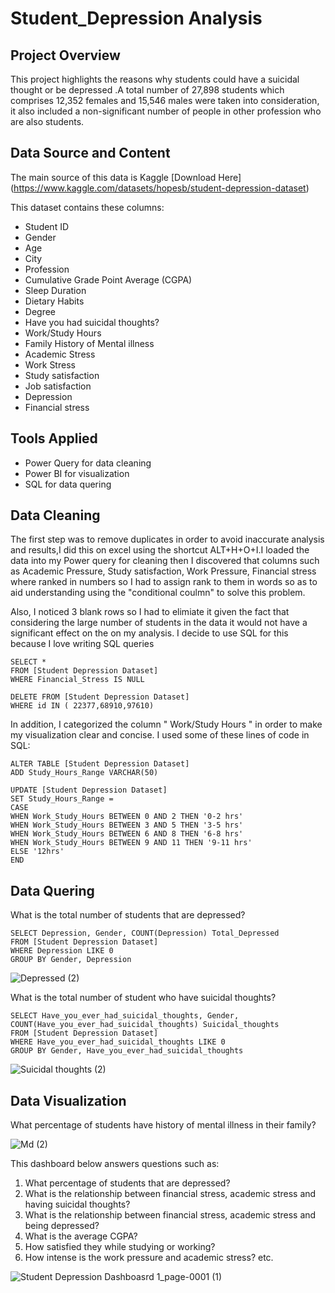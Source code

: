 # Student_Depression Analysis

## Project Overview
This project highlights the reasons why students could have a suicidal thought or be depressed .A total number of  27,898 students which comprises 12,352 females and 15,546 males were taken into consideration, it also included a non-significant number of people in other profession who are also students.

## Data Source and Content 

The main source of this data is Kaggle [Download Here] (https://www.kaggle.com/datasets/hopesb/student-depression-dataset)

This dataset contains these columns:
   * Student ID
   * Gender
   * Age
   * City
   * Profession
   * Cumulative Grade Point Average (CGPA)
   * Sleep Duration
   * Dietary Habits
   * Degree
   * Have you had suicidal thoughts?
   * Work/Study Hours
   * Family History of Mental illness
   * Academic Stress
   * Work Stress
   * Study satisfaction
   * Job satisfaction
   * Depression
   * Financial stress

## Tools Applied

* Power Query for data cleaning
* Power BI for visualization
* SQL for data quering

## Data Cleaning 
The first step was to remove duplicates in order to avoid inaccurate analysis and results,I did this on excel using the shortcut ALT+H+O+I.I loaded the data into my Power query for cleaning then I discovered that columns such as Academic Pressure, Study satisfaction, Work Pressure, Financial stress where ranked in numbers so I had to assign rank to them in words so as to aid understanding using the "conditional coulmn" to solve this problem.

Also, I noticed 3 blank rows so I had to elimiate it given the fact that considering the large number of students in the data it would not have a significant effect on the on my analysis. I decide to use SQL for this because I love writing SQL queries

```
SELECT *
FROM [Student Depression Dataset]
WHERE Financial_Stress IS NULL

DELETE FROM [Student Depression Dataset]
WHERE id IN ( 22377,68910,97610)

```

In addition, I categorized the column " Work/Study Hours " in order to make my visualization clear and concise. I used some of these lines of code in SQL:

```
ALTER TABLE [Student Depression Dataset]
ADD Study_Hours_Range VARCHAR(50)

UPDATE [Student Depression Dataset]
SET Study_Hours_Range = 
CASE
WHEN Work_Study_Hours BETWEEN 0 AND 2 THEN '0-2 hrs'
WHEN Work_Study_Hours BETWEEN 3 AND 5 THEN '3-5 hrs'
WHEN Work_Study_Hours BETWEEN 6 AND 8 THEN '6-8 hrs'
WHEN Work_Study_Hours BETWEEN 9 AND 11 THEN '9-11 hrs'
ELSE '12hrs'
END

```
 
## Data Quering

What is the total number of students that are depressed?

```
SELECT Depression, Gender, COUNT(Depression) Total_Depressed
FROM [Student Depression Dataset]
WHERE Depression LIKE 0
GROUP BY Gender, Depression

```

![Depressed (2)](https://github.com/user-attachments/assets/0db32ef7-8765-486e-9cd4-cd8ee9c2a4df)

What is the total number of student who have suicidal thoughts?

```
SELECT Have_you_ever_had_suicidal_thoughts, Gender, COUNT(Have_you_ever_had_suicidal_thoughts) Suicidal_thoughts
FROM [Student Depression Dataset]
WHERE Have_you_ever_had_suicidal_thoughts LIKE 0
GROUP BY Gender, Have_you_ever_had_suicidal_thoughts

```

![Suicidal thoughts (2)](https://github.com/user-attachments/assets/c20c1ed7-81bd-4b55-a553-cf169e4cd4e5)

## Data Visualization

What percentage of students have history of mental illness in their family?

![Md (2)](https://github.com/user-attachments/assets/826d53bb-30fc-4e2a-95d3-36aae67a599a)

This dashboard below answers questions such as:

1. What percentage of students that are depressed?
2. What is the relationship between financial stress, academic stress and having suicidal thoughts?
3. What is the relationship between financial stress, academic stress and being depressed?
4. What is the average CGPA?
5. How satisfied they while studying or working?
6. How intense is the work pressure and academic stress? etc.

![Student Depression Dashboasrd 1_page-0001 (1)](https://github.com/user-attachments/assets/4d58d4d6-6512-48b1-8459-48afa05bcaff)

